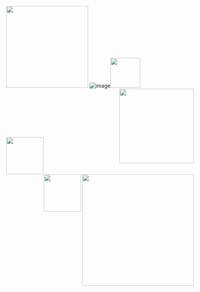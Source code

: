 
<img  src="https://user-images.githubusercontent.com/37808313/125534466-685482ec-cfa1-41d6-a9e6-457840828ded.gif" width="220">  ![image](https://user-images.githubusercontent.com/37808313/125535919-58fd0ad2-bc22-4995-bda7-b2431583c743.png)<img src="https://user-images.githubusercontent.com/37808313/125535560-cb06dbc7-2b83-45dc-88fa-fb27e2e3859c.gif" width=80> <img align="right" src="https://user-images.githubusercontent.com/37808313/125534620-c29109db-e28f-42f2-9519-5cd538a3e82c.gif" width="200"> 



<br/>
<br/>
<br/>
<br/>
<br/>
<br/>

<img  src="https://user-images.githubusercontent.com/37808313/125534721-ea43a5d8-4e02-47b6-b344-d587ff7fab9d.gif" width="100"><img align="right" src="https://user-images.githubusercontent.com/37808313/125534945-b0100a47-2a77-46eb-b78a-6b8e397f8c45.gif" width="300"> <img align="right" src="https://user-images.githubusercontent.com/37808313/125534688-e395a9b4-4603-4fbe-99fd-564a065bdcd6.gif" width="100"> 

